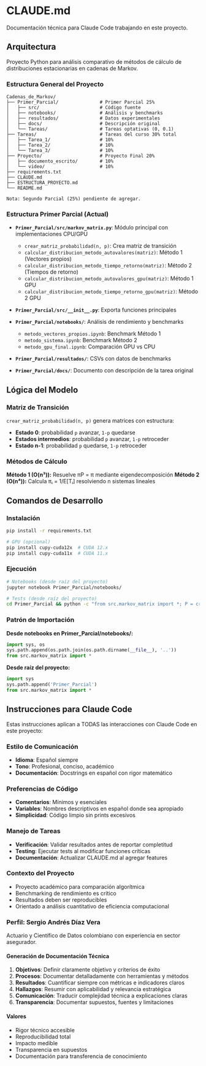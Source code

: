 # CLAUDE.md

Documentación técnica para Claude Code trabajando en este proyecto.

## Arquitectura

Proyecto Python para análisis comparativo de métodos de cálculo de distribuciones estacionarias en cadenas de Markov.

### Estructura General del Proyecto

```
Cadenas_de_Markov/
├── Primer_Parcial/               # Primer Parcial 25%
│   ├── src/                      # Código fuente
│   ├── notebooks/                # Análisis y benchmarks
│   ├── resultados/               # Datos experimentales
│   ├── docs/                     # Descripción original
│   └── Tareas/                   # Tareas optativas (0, 0.1)
├── Tareas/                       # Tareas del curso 30% total
│   ├── Tarea_1/                  # 10%
│   ├── Tarea_2/                  # 10%
│   └── Tarea_3/                  # 10%
├── Proyecto/                     # Proyecto Final 20%
│   ├── documento_escrito/        # 10%
│   └── video/                    # 10%
├── requirements.txt
├── CLAUDE.md
├── ESTRUCTURA_PROYECTO.md
└── README.md

Nota: Segundo Parcial (25%) pendiente de agregar.
```

### Estructura Primer Parcial (Actual)

- **`Primer_Parcial/src/markov_matrix.py`**: Módulo principal con implementaciones CPU/GPU
  - `crear_matriz_probabilidad(n, p)`: Crea matriz de transición
  - `calcular_distribucion_metodo_autovalores(matriz)`: Método 1 (Vectores propios)
  - `calcular_distribucion_metodo_tiempo_retorno(matriz)`: Método 2 (Tiempos de retorno)
  - `calcular_distribucion_metodo_autovalores_gpu(matriz)`: Método 1 GPU
  - `calcular_distribucion_metodo_tiempo_retorno_gpu(matriz)`: Método 2 GPU

- **`Primer_Parcial/src/__init__.py`**: Exporta funciones principales

- **`Primer_Parcial/notebooks/`**: Análisis de rendimiento y benchmarks
  - `metodo_vectores_propios.ipynb`: Benchmark Método 1
  - `metodo_sistema.ipynb`: Benchmark Método 2
  - `metodo_gpu_final.ipynb`: Comparación GPU vs CPU

- **`Primer_Parcial/resultados/`**: CSVs con datos de benchmarks

- **`Primer_Parcial/docs/`**: Documento con descripción de la tarea original

## Lógica del Modelo

### Matriz de Transición
`crear_matriz_probabilidad(n, p)` genera matrices con estructura:
- **Estado 0**: probabilidad `p` avanzar, `1-p` quedarse
- **Estados intermedios**: probabilidad `p` avanzar, `1-p` retroceder
- **Estado n-1**: probabilidad `p` quedarse, `1-p` retroceder

### Métodos de Cálculo

**Método 1 (O(n³)):** Resuelve πP = π mediante eigendecomposición
**Método 2 (O(n⁴)):** Calcula πᵢ = 1/E[Tᵢ] resolviendo n sistemas lineales

## Comandos de Desarrollo

### Instalación
```bash
pip install -r requirements.txt

# GPU (opcional)
pip install cupy-cuda12x  # CUDA 12.x
pip install cupy-cuda11x  # CUDA 11.x
```

### Ejecución
```bash
# Notebooks (desde raíz del proyecto)
jupyter notebook Primer_Parcial/notebooks/

# Tests (desde raíz del proyecto)
cd Primer_Parcial && python -c "from src.markov_matrix import *; P = crear_matriz_probabilidad(5, 0.7); print(calcular_distribucion_metodo_autovalores(P))"
```

### Patrón de Importación

**Desde notebooks en Primer_Parcial/notebooks/:**
```python
import sys, os
sys.path.append(os.path.join(os.path.dirname(__file__), '..'))
from src.markov_matrix import *
```

**Desde raíz del proyecto:**
```python
import sys
sys.path.append('Primer_Parcial')
from src.markov_matrix import *
```

## Instrucciones para Claude Code

Estas instrucciones aplican a TODAS las interacciones con Claude Code en este proyecto:

### Estilo de Comunicación
- **Idioma**: Español siempre
- **Tono**: Profesional, conciso, académico
- **Documentación**: Docstrings en español con rigor matemático

### Preferencias de Código
- **Comentarios**: Mínimos y esenciales
- **Variables**: Nombres descriptivos en español donde sea apropiado
- **Simplicidad**: Código limpio sin prints excesivos

### Manejo de Tareas
- **Verificación**: Validar resultados antes de reportar completitud
- **Testing**: Ejecutar tests al modificar funciones críticas
- **Documentación**: Actualizar CLAUDE.md al agregar features

### Contexto del Proyecto
- Proyecto académico para comparación algorítmica
- Benchmarking de rendimiento es crítico
- Resultados deben ser reproducibles
- Orientado a análisis cuantitativo de eficiencia computacional

### Perfil: Sergio Andrés Díaz Vera
Actuario y Científico de Datos colombiano con experiencia en sector asegurador.

#### Generación de Documentación Técnica

1. **Objetivos**: Definir claramente objetivo y criterios de éxito
2. **Procesos**: Documentar detalladamente con herramientas y métodos
3. **Resultados**: Cuantificar siempre con métricas e indicadores claros
4. **Hallazgos**: Resumir con aplicabilidad y relevancia estratégica
5. **Comunicación**: Traducir complejidad técnica a explicaciones claras
6. **Transparencia**: Documentar supuestos, fuentes y limitaciones

#### Valores
- Rigor técnico accesible
- Reproducibilidad total
- Impacto medible
- Transparencia en supuestos
- Documentación para transferencia de conocimiento